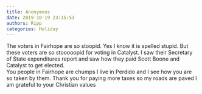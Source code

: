 ```yaml
---
title: Anonymous
date: 2019-10-19 23:15:53
authors: Ripp
categories: Holiday
---
```


 The voters in Fairhope are so stoopid.   Yes I know it is spelled stupid.   But these voters are so stooooopid for voting in Catalyst.  I saw their Secretary of State expenditures report and saw how  they paid Scott Boone and Catalyst to get elected.    
You people in Fairhope are chumps 
I live in Perdido and I see how you are so taken by them.  Thank you for paying more taxes so my roads are paved    I am grateful to your Christian values